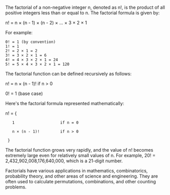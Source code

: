 The factorial of a non-negative integer n, denoted as n!, is the product of all positive integers less than or equal to n. The factorial formula is given by:

n! = n × (n - 1) × (n - 2) × ... × 3 × 2 × 1

For example:

    0! = 1 (by convention)
    1! = 1
    2! = 2 × 1 = 2
    3! = 3 × 2 × 1 = 6
    4! = 4 × 3 × 2 × 1 = 24
    5! = 5 × 4 × 3 × 2 × 1 = 120

The factorial function can be defined recursively as follows:

n! = n × (n - 1)!  if n > 0

0! = 1  (base case)

Here's the factorial formula represented mathematically:

n! = { 

       1                    if n = 0

       n × (n - 1)!         if n > 0

     }

The factorial function grows very rapidly, and the value of n! becomes extremely large even for relatively small values of n. For example, 20! = 2,432,902,008,176,640,000, which is a 21-digit number.

Factorials have various applications in mathematics, combinatorics, probability theory, and other areas of science and engineering. They are often used to calculate permutations, combinations, and other counting problems.
